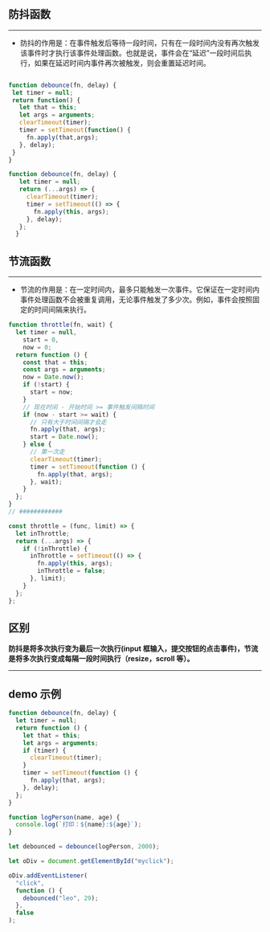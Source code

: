 ## 防抖函数

---


- 防抖的作用是：在事件触发后等待一段时间，只有在一段时间内没有再次触发该事件时才执行该事件处理函数。也就是说，事件会在“延迟”一段时间后执行，如果在延迟时间内事件再次被触发，则会重置延迟时间。

```js

function debounce(fn, delay) {
 let timer = null;
 return function() {
   let that = this;
   let args = arguments;
   clearTimeout(timer);
   timer = setTimeout(function() {
     fn.apply(that,args);
   }, delay);
 }
}

function debounce(fn, delay) {
   let timer = null;
   return (...args) => {
     clearTimeout(timer);
     timer = setTimeout(() => {
       fn.apply(this, args);
     }, delay);
   };
  }
```

## 节流函数

---


- 节流的作用是：在一定时间内，最多只能触发一次事件。它保证在一定时间内事件处理函数不会被重复调用，无论事件触发了多少次。例如，事件会按照固定的时间间隔来执行。

```js
function throttle(fn, wait) {
  let timer = null,
    start = 0,
    now = 0;
  return function () {
    const that = this;
    const args = arguments;
    now = Date.now();
    if (!start) {
      start = now;
    }
    // 现在时间 - 开始时间 >= 事件触发间隔时间
    if (now - start >= wait) {
      // 只有大于时间间隔才会走
      fn.apply(that, args);
      start = Date.now();
    } else {
      // 第一次走
      clearTimeout(timer);
      timer = setTimeout(function () {
        fn.apply(that, args);
      }, wait);
    }
  };
}
// ############

const throttle = (func, limit) => {
  let inThrottle;
  return (...args) => {
    if (!inThrottle) {
      inThrottle = setTimeout(() => {
        fn.apply(this, args);
        inThrottle = false;
      }, limit);
    }
  };
};
```

## 区别

**防抖是将多次执行变为最后一次执行(input 框输入，提交按钮的点击事件)，节流是将多次执行变成每隔一段时间执行（resize，scroll 等）。**

---

## demo 示例

```js
function debounce(fn, delay) {
  let timer = null;
  return function () {
    let that = this;
    let args = arguments;
    if (timer) {
      clearTimeout(timer);
    }
    timer = setTimeout(function () {
      fn.apply(that, args);
    }, delay);
  };
}

function logPerson(name, age) {
  console.log(`打印：${name}:${age}`);
}

let debounced = debounce(logPerson, 2000);

let oDiv = document.getElementById("myclick");

oDiv.addEventListener(
  "click",
  function () {
    debounced("leo", 29);
  },
  false
);
```
